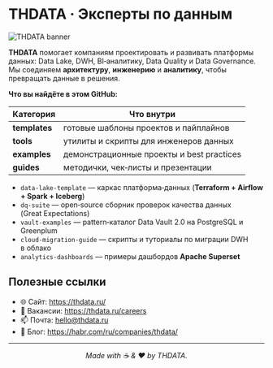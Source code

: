 <!-- ORGANIZATION PROFILE README -->
# THDATA · Эксперты по данным

![THDATA banner](https://raw.githubusercontent.com/your-org/assets/main/banner.png)

**THDATA** помогает компаниям проектировать и развивать платформы данных: Data Lake, DWH, BI‑аналитику, Data Quality и Data Governance.  
Мы соединяем **архитектуру**, **инженерию** и **аналитику**, чтобы превращать данные в решения.

**Что вы найдёте в этом GitHub:**

| Категория           | Что внутри                                   |
|---------------------|----------------------------------------------|
| **templates**       | готовые шаблоны проектов и пайплайнов        |
| **tools**           | утилиты и скрипты для инженеров данных       |
| **examples**        | демонстрационные проекты и best practices    |
| **guides**          | методички, чек‑листы и презентации           |



- `data-lake-template` — каркас платформа‑данных (**Terraform + Airflow + Spark + Iceberg**)
- `dq-suite` — open‑source сборник проверок качества данных (Great Expectations)
- `vault-examples` — pattern‑каталог Data Vault 2.0 на PostgreSQL и Greenplum
- `cloud-migration-guide` — скрипты и туториалы по миграции DWH в облако
- `analytics-dashboards` — примеры дашбордов **Apache Superset**



## Полезные ссылки
- 🌐 Сайт: <https://thdata.ru/>
- 💼 Вакансии: <https://thdata.ru/careers>
- 📫 Почта: hello@thdata.ru
- 📰 Блог: <https://habr.com/ru/companies/thdata/>

---
<div align="center">

_Made with ☕ & ❤️ by THDATA._

</div>
